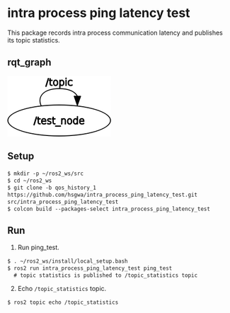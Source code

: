 # intra process ping latency test

This package records intra process communication latency and publishes its topic statistics.

## rqt_graph
![node_graph](./imgs/rosgraph.png)

## Setup
```
$ mkdir -p ~/ros2_ws/src
$ cd ~/ros2_ws
$ git clone -b qos_history_1 https://github.com/hsgwa/intra_process_ping_latency_test.git src/intra_process_ping_latency_test
$ colcon build --packages-select intra_process_ping_latency_test
```

## Run
1. Run ping_test.

```
$ . ~/ros2_ws/install/local_setup.bash
$ ros2 run intra_process_ping_latency_test ping_test
  # topic statistics is published to /topic_statistics topic
```

2. Echo `/topic_statistics` topic.
```
$ ros2 topic echo /topic_statistics
```
